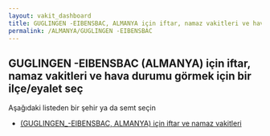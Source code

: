 ```yaml
---
layout: vakit_dashboard
title: GUGLINGEN -EIBENSBAC, ALMANYA için iftar, namaz vakitleri ve hava durumu - ilçe/eyalet seç
permalink: /ALMANYA/GUGLINGEN -EIBENSBAC
---
```


## GUGLINGEN -EIBENSBAC (ALMANYA) için iftar, namaz vakitleri ve hava durumu  görmek için bir ilçe/eyalet seç

Aşağıdaki listeden bir şehir ya da semt seçin

* [ (GUGLINGEN_-EIBENSBAC, ALMANYA) için iftar ve namaz vakitleri](/ALMANYA/GUGLINGEN_-EIBENSBAC/)

<script type="text/javascript">
  var GLOBAL_COUNTRY = 'ALMANYA';
  var GLOBAL_CITY = 'GUGLINGEN -EIBENSBAC';
  var GLOBAL_STATE = 'GUGLINGEN -EIBENSBAC';
</script>
